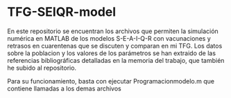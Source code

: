 # TFG-SEIQR-model
En este repositorio se encuentran los archivos que permiten la simulación numérica en MATLAB de los modelos S-E-A-I-Q-R con vacunaciones y retrasos en cuarentenas que se discuten y comparan en mi TFG. Los datos sobre la poblacion y los valores de los parámetros se han extraido de las referencias bibliográficas detalladas en la memoria del trabajo, que también he subido al repositorio.

Para su funcionamiento, basta con ejecutar Programacionmodelo.m que contiene llamadas a los demas archivos
